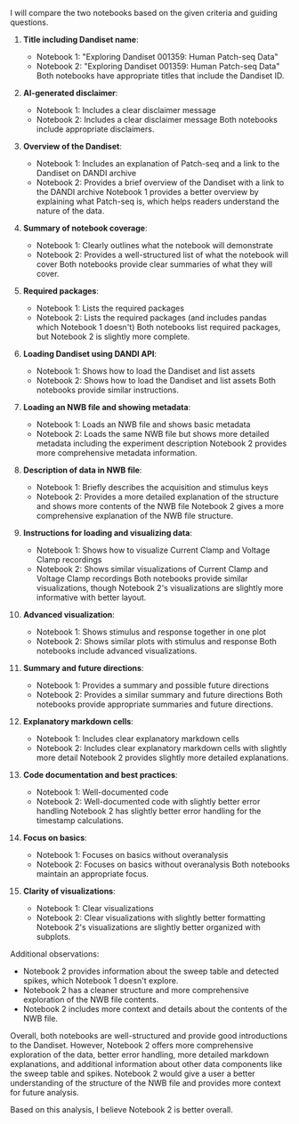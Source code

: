 I will compare the two notebooks based on the given criteria and guiding questions.

1. **Title including Dandiset name**:
   - Notebook 1: "Exploring Dandiset 001359: Human Patch-seq Data"
   - Notebook 2: "Exploring Dandiset 001359: Human Patch-seq Data"
   Both notebooks have appropriate titles that include the Dandiset ID.

2. **AI-generated disclaimer**:
   - Notebook 1: Includes a clear disclaimer message
   - Notebook 2: Includes a clear disclaimer message
   Both notebooks include appropriate disclaimers.

3. **Overview of the Dandiset**:
   - Notebook 1: Includes an explanation of Patch-seq and a link to the Dandiset on DANDI archive
   - Notebook 2: Provides a brief overview of the Dandiset with a link to the DANDI archive
   Notebook 1 provides a better overview by explaining what Patch-seq is, which helps readers understand the nature of the data.

4. **Summary of notebook coverage**:
   - Notebook 1: Clearly outlines what the notebook will demonstrate
   - Notebook 2: Provides a well-structured list of what the notebook will cover
   Both notebooks provide clear summaries of what they will cover.

5. **Required packages**:
   - Notebook 1: Lists the required packages
   - Notebook 2: Lists the required packages (and includes pandas which Notebook 1 doesn't)
   Both notebooks list required packages, but Notebook 2 is slightly more complete.

6. **Loading Dandiset using DANDI API**:
   - Notebook 1: Shows how to load the Dandiset and list assets
   - Notebook 2: Shows how to load the Dandiset and list assets
   Both notebooks provide similar instructions.

7. **Loading an NWB file and showing metadata**:
   - Notebook 1: Loads an NWB file and shows basic metadata
   - Notebook 2: Loads the same NWB file but shows more detailed metadata including the experiment description
   Notebook 2 provides more comprehensive metadata information.

8. **Description of data in NWB file**:
   - Notebook 1: Briefly describes the acquisition and stimulus keys
   - Notebook 2: Provides a more detailed explanation of the structure and shows more contents of the NWB file
   Notebook 2 gives a more comprehensive explanation of the NWB file structure.

9. **Instructions for loading and visualizing data**:
   - Notebook 1: Shows how to visualize Current Clamp and Voltage Clamp recordings
   - Notebook 2: Shows similar visualizations of Current Clamp and Voltage Clamp recordings
   Both notebooks provide similar visualizations, though Notebook 2's visualizations are slightly more informative with better layout.

10. **Advanced visualization**:
    - Notebook 1: Shows stimulus and response together in one plot
    - Notebook 2: Shows similar plots with stimulus and response
    Both notebooks include advanced visualizations.

11. **Summary and future directions**:
    - Notebook 1: Provides a summary and possible future directions
    - Notebook 2: Provides a similar summary and future directions
    Both notebooks provide appropriate summaries and future directions.

12. **Explanatory markdown cells**:
    - Notebook 1: Includes clear explanatory markdown cells
    - Notebook 2: Includes clear explanatory markdown cells with slightly more detail
    Notebook 2 provides slightly more detailed explanations.

13. **Code documentation and best practices**:
    - Notebook 1: Well-documented code
    - Notebook 2: Well-documented code with slightly better error handling
    Notebook 2 has slightly better error handling for the timestamp calculations.

14. **Focus on basics**:
    - Notebook 1: Focuses on basics without overanalysis
    - Notebook 2: Focuses on basics without overanalysis
    Both notebooks maintain an appropriate focus.

15. **Clarity of visualizations**:
    - Notebook 1: Clear visualizations
    - Notebook 2: Clear visualizations with slightly better formatting
    Notebook 2's visualizations are slightly better organized with subplots.

Additional observations:
- Notebook 2 provides information about the sweep table and detected spikes, which Notebook 1 doesn't explore.
- Notebook 2 has a cleaner structure and more comprehensive exploration of the NWB file contents.
- Notebook 2 includes more context and details about the contents of the NWB file.

Overall, both notebooks are well-structured and provide good introductions to the Dandiset. However, Notebook 2 offers more comprehensive exploration of the data, better error handling, more detailed markdown explanations, and additional information about other data components like the sweep table and spikes. Notebook 2 would give a user a better understanding of the structure of the NWB file and provides more context for future analysis.

Based on this analysis, I believe Notebook 2 is better overall.